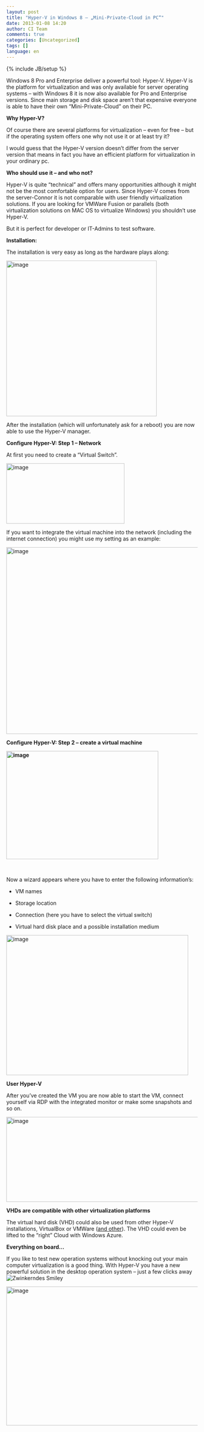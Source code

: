 ```yaml
---
layout: post
title: "Hyper-V in Windows 8 – „Mini-Private-Cloud in PC“"
date: 2013-01-08 14:20
author: CI Team
comments: true
categories: [Uncategorized]
tags: []
language: en
---
```

{% include JB/setup %}
&nbsp;

<strong> </strong>

Windows 8 Pro and Enterprise deliver a powerful tool: Hyper-V. Hyper-V is the platform for virtualization and was only available for server operating systems – with Windows 8 it is now also available for Pro and Enterprise versions. Since main storage and disk space aren’t that expensive everyone is able to have their own “Mini-Private-Cloud” on their PC.

<strong>Why Hyper-V? </strong>

<strong> </strong>

Of course there are several platforms for virtualization – even for free – but if the operating system offers one why not use it or at least try it?

I would guess that the Hyper-V version doesn’t differ from the server version that means in fact you have an efficient platform for virtualization in your ordinary pc.

<strong>Who should use it – and who not?</strong>

<strong> </strong>

Hyper-V is quite “technical” and offers many opportunities although it might not be the most comfortable option for users. Since Hyper-V comes from the server-Connor it is not comparable with user friendly virtualization solutions. If you are looking for VMWare Fusion or parallels (both virtualization solutions on MAC OS to virtualize Windows) you shouldn’t use Hyper-V.

But it is perfect for developer or IT-Admins to test software.

<strong>Installation:</strong>

<strong> </strong>

The installation is very easy as long as the hardware plays along:

<img style="background-image: none; padding-left: 0px; padding-right: 0px; padding-top: 0px; border: 0px;" title="image" src="{{BASE_PATH}}/assets/wp-images-de/image_thumb850.png" border="0" alt="image" width="396" height="410" />

After the installation (which will unfortunately ask for a reboot) you are now able to use the Hyper-V manager.

<strong>Configure Hyper-V: Step 1 – Network </strong>

<strong> </strong>

At first you need to create a “Virtual Switch”.

<img title="image" src="{{BASE_PATH}}/assets/wp-images-de/image_thumb851.png" border="0" alt="image" width="311" height="159" />

If you want to integrate the virtual machine into the network (including the internet connection) you might use my setting as an example:

<img style="background-image: none; padding-left: 0px; padding-right: 0px; padding-top: 0px; border: 0px;" title="image" src="{{BASE_PATH}}/assets/wp-images-de/image_thumb852.png" border="0" alt="image" width="521" height="492" />

<strong> </strong>

<strong>Configure Hyper-V: Step 2 – create a virtual machine </strong>

<strong><img style="background-image: none; padding-left: 0px; padding-right: 0px; padding-top: 0px; border: 0px;" title="image" src="{{BASE_PATH}}/assets/wp-images-de/image_thumb853.png" border="0" alt="image" width="400" height="285" /></strong>

&nbsp;

<strong> </strong>

Now a wizard appears where you have to enter the following information’s:

- VM names

- Storage location

- Connection (here you have to select the virtual switch)

- Virtual hard disk place and a possible installation medium

<img style="background-image: none; padding-left: 0px; padding-right: 0px; padding-top: 0px; border: 0px;" title="image" src="{{BASE_PATH}}/assets/wp-images-de/image_thumb854.png" border="0" alt="image" width="479" height="369" />

<strong>User Hyper-V</strong>

<strong> </strong>

After you’ve created the VM you are now able to start the VM, connect yourself via RDP with the integrated monitor or make some snapshots and so on.

<img title="image" src="{{BASE_PATH}}/assets/wp-images-de/image_thumb855.png" border="0" alt="image" width="538" height="224" />

<strong>VHDs are compatible with other virtualization platforms </strong>

<strong> </strong>

The virtual hard disk (VHD) could also be used from other Hyper-V installations, VirtualBox or VMWare (<a href="http://en.wikipedia.org/wiki/VHD_(file_format)">and other</a>). The VHD could even be lifted to the “right” Cloud with Windows Azure.

<strong>Everything on board… </strong>

If you like to test new operation systems without knocking out your main computer virtualization is a good thing. With Hyper-V you have a new powerful solution in the desktop operation system – just a few clicks away <img class="wlEmoticon wlEmoticon-winkingsmile" style="border-style: none;" src="{{BASE_PATH}}/assets/wp-images-en/wlEmoticon-winkingsmile49.png" alt="Zwinkerndes Smiley" />

<img style="background-image: none; padding-left: 0px; padding-right: 0px; padding-top: 0px; border: 0px;" title="image" src="{{BASE_PATH}}/assets/wp-images-de/image_thumb856.png" border="0" alt="image" width="587" height="366" />
